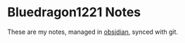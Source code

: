 # Bluedragon1221 Notes
These are my notes, managed in [obsidian](https://obsidian.md), synced with git.
